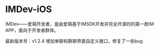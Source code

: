 IMDev-iOS
=========

IMDev——爱萌开发者，是由爱萌基于IMSDK开发并完全开源的的第一款IM APP，面向于开发者群体。

最新版本号：v1.2.4 增加单聊和群聊界面自定义接口，修复了一些bug
